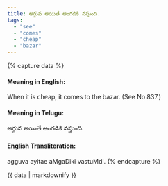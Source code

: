 ```yaml
---
title: అగ్గువ అయితే అంగడికి వస్తుంది.
tags:
  - "see"
  - "comes"
  - "cheap"
  - "bazar"
---
```


{% capture data %}
#### Meaning in English:
When it is cheap, it comes to the bazar.
(See No 837.)

#### Meaning in Telugu:
అగ్గువ అయితే అంగడికి వస్తుంది.

#### English Transliteration:
agguva ayitae aMgaDiki vastuMdi.
{% endcapture %}

<div class="notice">{{ data | markdownify }}</div>

